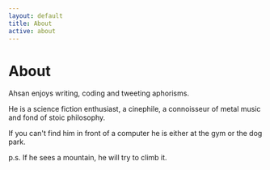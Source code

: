 ```yaml
---
layout: default
title: About
active: about
---
```


<p><h1>About</h1></p>

Ahsan enjoys writing, coding and tweeting aphorisms.

He is a science fiction enthusiast, a cinephile, a connoisseur
of metal music and fond of stoic philosophy. 

If you can't find him in front of a computer he is either at the gym or the dog park. 

p.s. If he sees a mountain, he will try to climb it. 
